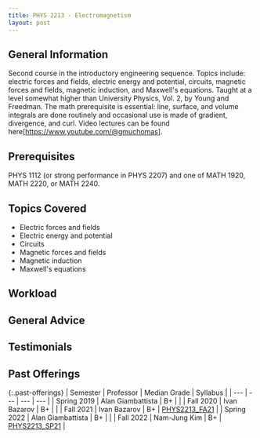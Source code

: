 ```yaml
---
title: PHYS 2213 - Electromagnetism
layout: post
---
```


<link rel="stylesheet" href="/main.css">

## General Information

Second course in the introductory engineering sequence. Topics include: electric forces and fields, electric energy and potential, circuits, magnetic forces and fields, magnetic induction, and Maxwell's equations. Taught at a level somewhat higher than University Physics, Vol. 2, by Young and Freedman. The math prerequisite is essential: line, surface, and volume integrals are done routinely and occasional use is made of gradient, divergence, and curl. Video lectures can be found here[https://www.youtube.com/@gmuchomas].

## Prerequisites

PHYS 1112 (or strong performance in PHYS 2207) and one of MATH 1920, MATH 2220, or MATH 2240.

## Topics Covered

  - Electric forces and fields
  - Electric energy and potential
  - Circuits
  - Magnetic forces and fields
  - Magnetic induction
  - Maxwell's equations

## Workload



## General Advice



## Testimonials



## Past Offerings

{:.past-offerings}
| Semester | Professor | Median Grade | Syllabus |
| --- | --- | --- | --- |
| Spring 2019 | Alan Giambattista | B+ |  |
| Fall 2020 | Ivan Bazarov | B+ |  |
| Fall 2021 | Ivan Bazarov | B+ | [PHYS2213_FA21](https://docs.google.com/document/d/12ysTETizEVrN1ECCdJNldHrBEr56L-i_hf3JfyGNUKw/edit) |
| Spring 2022 | Alan Giambattista | B+ |  |
| Fall 2022 | Nam-Jung Kim | B+ | [PHYS2213_SP21](https://docs.google.com/document/d/1wQb3GTmdDFkg0NLm433LgEtRU9n7CA7NaxjpdE_DKYw/edit) |
